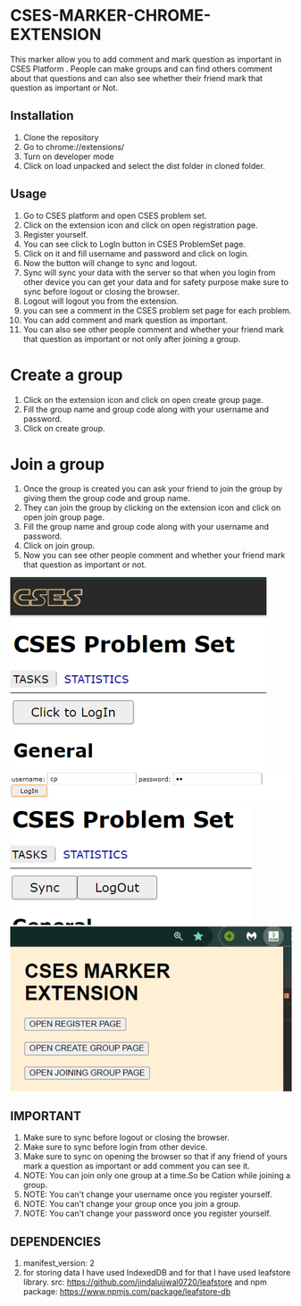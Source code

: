 # CSES-MARKER-CHROME-EXTENSION

This marker allow you to add comment and mark question as important in CSES Platform . People can make groups and can find others comment about that questions and can also see whether their friend mark that question as important or Not.

## Installation

<!-- point wise detailed installation -->

1. Clone the repository
2. Go to chrome://extensions/
3. Turn on developer mode
4. Click on load unpacked and select the dist folder in cloned folder.

## Usage

<!-- How to use the extension -->

1. Go to CSES platform and open CSES problem set.
2. Click on the extension icon and click on open registration page.
3. Register yourself.
4. You can see click to LogIn button in CSES ProblemSet page.
5. Click on it and fill username and password and click on login.
6. Now the button will change to sync and logout.
7. Sync will sync your data with the server so that when you login from other device you can get your data and for safety purpose make sure to sync before logout or closing the browser.
8. Logout will logout you from the extension.
9. you can see a comment in the CSES problem set page for each problem.
10. You can add comment and mark question as important.
11. You can also see other people comment and whether your friend mark that question as important or not only after joining a group.

# Create a group

1. Click on the extension icon and click on open create group page.
2. Fill the group name and group code along with your username and password.
3. Click on create group.

# Join a group

1. Once the group is created you can ask your friend to join the group by giving them the group code and group name.
2. They can join the group by clicking on the extension icon and click on open join group page.
3. Fill the group name and group code along with your username and password.
4. Click on join group.
5. Now you can see other people comment and whether your friend mark that question as important or not.

<!-- adding images -->
<!-- image is not displaying -->

![image](./images/1.png)
![image](./images/2.png)
![image](./images/3.png)
![image](./images/4.png)

## IMPORTANT

<!-- Important points to be noted -->

1. Make sure to sync before logout or closing the browser.
2. Make sure to sync before login from other device.
3. Make sure to sync on opening the browser so that if any friend of yours mark a question as important or add comment you can see it.
4. NOTE: You can join only one group at a time.So be Cation while joining a group.
5. NOTE: You can't change your username once you register yourself.
6. NOTE: You can't change your group once you join a group.
7. NOTE: You can't change your password once you register yourself.

## DEPENDENCIES

<!-- List of dependencies with version -->

1. manifest_version: 2
2. for storing data I have used IndexedDB and for that I have used leafstore library. src: https://github.com/jindalujjwal0720/leafstore and npm package: https://www.npmjs.com/package/leafstore-db
